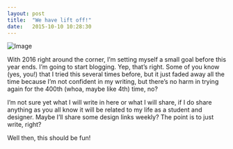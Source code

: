 ```yaml
---
layout: post
title:  "We have lift off!"
date:   2015-10-10 10:28:30
---
```


![Image](http://www.nasa.gov/centers/kennedy/images/content/91196main_97pc963.jpg)

With 2016 right around the corner, I’m setting myself a small goal before this year ends. I’m going to start blogging. Yep, that’s right. Some of you know (yes, you!) that I tried this several times before, but it just faded away all the time because I’m not confident in my writing, but there’s no harm in trying again for the 400th (whoa, maybe like 4th) time, no?

I’m not sure yet what I will write in here or what I will share, if I do share anything as you all know it will be related to my life as a student and designer. Maybe I’ll share some design links weekly? The point is to just write, right?

Well then, this should be fun!